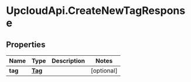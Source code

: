 # UpcloudApi.CreateNewTagResponse

## Properties
Name | Type | Description | Notes
------------ | ------------- | ------------- | -------------
**tag** | [**Tag**](Tag.md) |  | [optional] 


